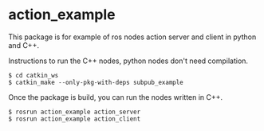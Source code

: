 # action_example
This package is for example of ros nodes action server and client in python and C++.

Instructions to run the C++ nodes, python nodes don't need compilation.

```
$ cd catkin_ws
$ catkin_make --only-pkg-with-deps subpub_example
```
Once the package is build, you can run the nodes written in C++.

```
$ rosrun action_example action_server
$ rosrun action_example action_client
```
